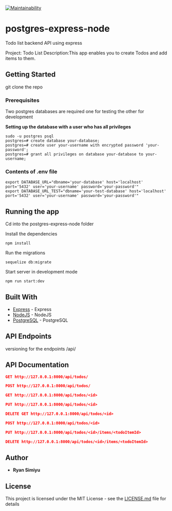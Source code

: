 [![Maintainability](https://api.codeclimate.com/v1/badges/af62aca2e06bd8f4da6f/maintainability)](https://codeclimate.com/github/Raywire/postgres-express-node/maintainability)

# postgres-express-node
Todo list backend API using express

Project: Todo List
Description:This app enables you to create Todos and add items to them.

## Getting Started

git clone the repo

### Prerequisites

Two postgres databases are required one for testing the other for development

**Setting up the database with a user who has all privileges**
```
sudo -u postgres psql
postgres=# create database your-database;
postgres=# create user your-username with encrypted password 'your-password';
postgres=# grant all privileges on database your-database to your-username;
```
### Contents of .env file

```
export DATABASE_URL="dbname='your-database' host='localhost' port='5432' user='your-username' password='your-password'"
export DATABASE_URL_TEST="dbname='your-test-database' host='localhost' port='5432' user='your-username' password='your-password'"

```
## Running the app
Cd into the postgres-express-node folder

Install the dependencies

```node
npm install
```
Run the migrations

```node
sequelize db:migrate
```
Start server in development mode

```node
npm run start:dev
```

## Built With

*   [Express](https://expressjs.com/) - Express
*   [NodeJS](https://nodejs.org/) - NodeJS
*   [PostgreSQL](https://postgresql.org/docs/) - PostgreSQL

## API Endpoints

versioning for the endpoints
/api/

## API Documentation
```json
GET http://127.0.0.1:8000/api/todos/

POST http://127.0.0.1:8000/api/todos/

GET http://127.0.0.1:8000/api/todos/<id>

PUT http://127.0.0.1:8000/api/todos/<id>

DELETE GET http://127.0.0.1:8000/api/todos/<id>

POST http://127.0.0.1:8000/api/todos/<id>

PUT http://127.0.0.1:8000/api/todos/<id>/items/<todoItemId>

DELETE http://127.0.0.1:8000/api/todos/<id>/items/<todoItemId>
```

## Author

*   **Ryan Simiyu** 

## License

This project is licensed under the MIT License - see the [LICENSE.md](LICENSE.md) file for details
